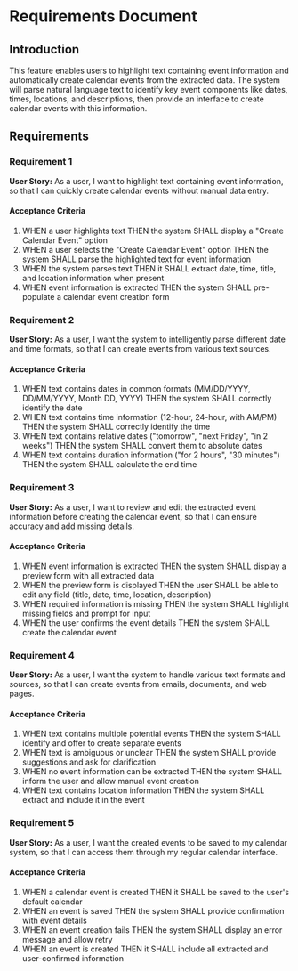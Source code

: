 # Requirements Document

## Introduction

This feature enables users to highlight text containing event information and automatically create calendar events from the extracted data. The system will parse natural language text to identify key event components like dates, times, locations, and descriptions, then provide an interface to create calendar events with this information.

## Requirements

### Requirement 1

**User Story:** As a user, I want to highlight text containing event information, so that I can quickly create calendar events without manual data entry.

#### Acceptance Criteria

1. WHEN a user highlights text THEN the system SHALL display a "Create Calendar Event" option
2. WHEN a user selects the "Create Calendar Event" option THEN the system SHALL parse the highlighted text for event information
3. WHEN the system parses text THEN it SHALL extract date, time, title, and location information when present
4. WHEN event information is extracted THEN the system SHALL pre-populate a calendar event creation form

### Requirement 2

**User Story:** As a user, I want the system to intelligently parse different date and time formats, so that I can create events from various text sources.

#### Acceptance Criteria

1. WHEN text contains dates in common formats (MM/DD/YYYY, DD/MM/YYYY, Month DD, YYYY) THEN the system SHALL correctly identify the date
2. WHEN text contains time information (12-hour, 24-hour, with AM/PM) THEN the system SHALL correctly identify the time
3. WHEN text contains relative dates ("tomorrow", "next Friday", "in 2 weeks") THEN the system SHALL convert them to absolute dates
4. WHEN text contains duration information ("for 2 hours", "30 minutes") THEN the system SHALL calculate the end time

### Requirement 3

**User Story:** As a user, I want to review and edit the extracted event information before creating the calendar event, so that I can ensure accuracy and add missing details.

#### Acceptance Criteria

1. WHEN event information is extracted THEN the system SHALL display a preview form with all extracted data
2. WHEN the preview form is displayed THEN the user SHALL be able to edit any field (title, date, time, location, description)
3. WHEN required information is missing THEN the system SHALL highlight missing fields and prompt for input
4. WHEN the user confirms the event details THEN the system SHALL create the calendar event

### Requirement 4

**User Story:** As a user, I want the system to handle various text formats and sources, so that I can create events from emails, documents, and web pages.

#### Acceptance Criteria

1. WHEN text contains multiple potential events THEN the system SHALL identify and offer to create separate events
2. WHEN text is ambiguous or unclear THEN the system SHALL provide suggestions and ask for clarification
3. WHEN no event information can be extracted THEN the system SHALL inform the user and allow manual event creation
4. WHEN text contains location information THEN the system SHALL extract and include it in the event

### Requirement 5

**User Story:** As a user, I want the created events to be saved to my calendar system, so that I can access them through my regular calendar interface.

#### Acceptance Criteria

1. WHEN a calendar event is created THEN it SHALL be saved to the user's default calendar
2. WHEN an event is saved THEN the system SHALL provide confirmation with event details
3. WHEN an event creation fails THEN the system SHALL display an error message and allow retry
4. WHEN an event is created THEN it SHALL include all extracted and user-confirmed information